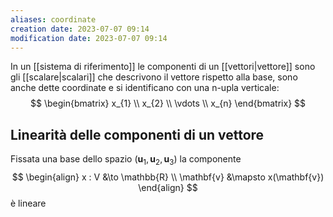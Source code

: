 ```yaml
---
aliases: coordinate
creation date: 2023-07-07 09:14
modification date: 2023-07-07 09:14
---
```


In un [[sistema di riferimento]] le componenti di un [[vettori|vettore]] sono gli [[scalare|scalari]] che descrivono il vettore rispetto alla base, sono anche dette coordinate e si identificano con una n-upla verticale:
$$ \begin{bmatrix}
x_{1} \\
x_{2} \\
\vdots \\
x_{n}
\end{bmatrix} $$

## Linearità delle componenti di un vettore
Fissata una base dello spazio $(\mathbf{u}_{1},\mathbf{u}_{2},\mathbf{u}_{3})$ la componente
$$ \begin{align}
x : V &\to \mathbb{R} \\
\mathbf{v} &\mapsto x(\mathbf{v})
\end{align} $$
è lineare
